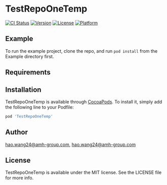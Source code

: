 # TestRepoOneTemp

[![CI Status](https://img.shields.io/travis/hao.wang24@amh-group.com/TestRepoOneTemp.svg?style=flat)](https://travis-ci.org/hao.wang24@amh-group.com/TestRepoOneTemp)
[![Version](https://img.shields.io/cocoapods/v/TestRepoOneTemp.svg?style=flat)](https://cocoapods.org/pods/TestRepoOneTemp)
[![License](https://img.shields.io/cocoapods/l/TestRepoOneTemp.svg?style=flat)](https://cocoapods.org/pods/TestRepoOneTemp)
[![Platform](https://img.shields.io/cocoapods/p/TestRepoOneTemp.svg?style=flat)](https://cocoapods.org/pods/TestRepoOneTemp)

## Example

To run the example project, clone the repo, and run `pod install` from the Example directory first.

## Requirements

## Installation

TestRepoOneTemp is available through [CocoaPods](https://cocoapods.org). To install
it, simply add the following line to your Podfile:

```ruby
pod 'TestRepoOneTemp'
```

## Author

hao.wang24@amh-group.com, hao.wang24@amh-group.com

## License

TestRepoOneTemp is available under the MIT license. See the LICENSE file for more info.

